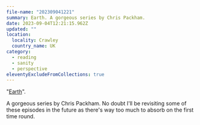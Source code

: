 ```yaml
---
file-name: "202309041221"
summary: Earth. A gorgeous series by Chris Packham.
date: 2023-09-04T12:21:15.962Z
updated: ""
location:
  locality: Crawley
  country_name: UK
category:
  - reading
  - sanity
  - perspective
eleventyExcludeFromCollections: true
---
```


"[Earth](https://www.bbc.co.uk/iplayer/episodes/p0fpwhhm/earth)".

A gorgeous series by Chris Packham. No doubt I'll be revisiting some of these episodes in the future as there's way too much to absorb on the first time round.
